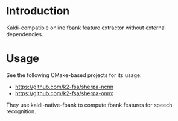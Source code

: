 # Introduction

Kaldi-compatible online fbank feature extractor without external dependencies.

# Usage

See the following CMake-based projects for its usage:

- <https://github.com/k2-fsa/sherpa-ncnn>
- <https://github.com/k2-fsa/sherpa-onnx>

They use kaldi-native-fbank to compute fbank features for speech recognition.
